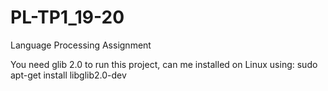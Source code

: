 # PL-TP1_19-20
Language Processing Assignment

You need glib 2.0 to run this project, can me installed on Linux using:
sudo apt-get install libglib2.0-dev
